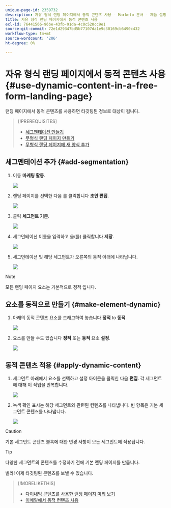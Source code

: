 ```yaml
---
unique-page-id: 2359732
description: 자유 형식 랜딩 페이지에서 동적 콘텐츠 사용 - Marketo 문서 - 제품 설명서
title: 자유 형식 랜딩 페이지에서 동적 콘텐츠 사용
exl-id: 76441566-96be-43fb-91da-4c0c520cc9e1
source-git-commit: 72e1d29347bd5b77107da1e9c30169cb6490c432
workflow-type: tm+mt
source-wordcount: '206'
ht-degree: 0%

---
```


# 자유 형식 랜딩 페이지에서 동적 콘텐츠 사용 {#use-dynamic-content-in-a-free-form-landing-page}

랜딩 페이지에서 동적 콘텐츠를 사용하면 타깃팅된 정보로 대상이 됩니다.

>[!PREREQUISITES]
>
>* [세그멘테이션 만들기](/help/marketo/product-docs/personalization/segmentation-and-snippets/segmentation/create-a-segmentation.md)
>* [무형식 랜딩 페이지 만들기](/help/marketo/product-docs/demand-generation/landing-pages/free-form-landing-pages/create-a-free-form-landing-page.md)
>* [무형식 랜딩 페이지에 새 양식 추가](/help/marketo/product-docs/demand-generation/landing-pages/free-form-landing-pages/add-a-new-form-to-a-free-form-landing-page.md)


## 세그멘테이션 추가 {#add-segmentation}

1. 이동 **마케팅 활동**.

   ![](assets/login-marketing-activities-2.png)

1. 랜딩 페이지를 선택한 다음 를 클릭합니다 **초안 편집**.

   ![](assets/landingpageeditdraft-1.jpg)

1. 클릭 **세그먼트 기준**.

   ![](assets/image2014-9-17-12-3a8-3a46.png)

1. 세그먼테이션 이름을 입력하고 을(를) 클릭합니다 **저장**.

   ![](assets/image2014-9-17-12-3a8-3a53.png)

1. 세그먼테이션 및 해당 세그먼트가 오른쪽의 동적 아래에 나타납니다.

   ![](assets/image2014-9-17-12-3a9-3a3.png)

>[!NOTE]
>
>모든 랜딩 페이지 요소는 기본적으로 정적 입니다.

## 요소를 동적으로 만들기 {#make-element-dynamic}

1. 아래의 동적 콘텐츠 요소를 드래그하여 놓습니다 **정적** to **동적**.

   ![](assets/image2014-9-17-12-3a10-3a8.png)

1. 요소를 만들 수도 있습니다 **정적** 또는 **동적** 요소 **설정**.

   ![](assets/image2014-9-17-12-3a10-3a14.png)

## 동적 콘텐츠 적용 {#apply-dynamic-content}

1. 세그먼트 아래에서 요소를 선택하고 설정 아이콘을 클릭한 다음 **편집**. 각 세그먼트에 대해 이 작업을 반복합니다.

   ![](assets/image2014-9-17-12-3a11-3a43.png)

1. 녹색 확인 표시는 해당 세그먼트와 관련된 컨텐츠를 나타냅니다. 빈 항목은 기본 세그먼트 콘텐츠를 나타냅니다.

   ![](assets/image2014-9-17-12-3a12-3a52.png)

>[!CAUTION]
>
>기본 세그먼트 콘텐츠 블록에 대한 변경 사항이 모든 세그먼트에 적용됩니다.

>[!TIP]
>
>다양한 세그먼트의 콘텐츠를 수정하기 전에 기본 랜딩 페이지를 만듭니다.

빌라! 이제 타깃팅된 콘텐츠를 보낼 수 있습니다.

>[!MORELIKETHIS]
>
>* [다이내믹 콘텐츠를 사용한 랜딩 페이지 미리 보기](/help/marketo/product-docs/demand-generation/landing-pages/landing-page-actions/preview-a-landing-page-with-dynamic-content.md)
>* [이메일에서 동적 컨텐츠 사용](/help/marketo/product-docs/email-marketing/general/functions-in-the-editor/using-dynamic-content-in-an-email.md)

